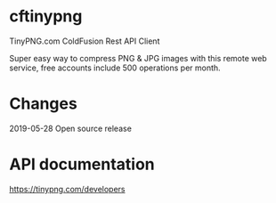 # cftinypng
TinyPNG.com ColdFusion Rest API Client

Super easy way to compress PNG & JPG images with this remote web service, free accounts include 500 operations per month.

# Changes
2019-05-28 Open source release

# API documentation
https://tinypng.com/developers
